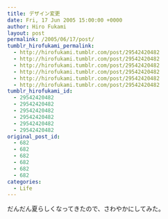 ```yaml
---
title: デザイン変更
date: Fri, 17 Jun 2005 15:00:00 +0000
author: Hiro Fukami
layout: post
permalink: /2005/06/17/post/
tumblr_hirofukami_permalink:
  - http://hirofukami.tumblr.com/post/29542420482
  - http://hirofukami.tumblr.com/post/29542420482
  - http://hirofukami.tumblr.com/post/29542420482
  - http://hirofukami.tumblr.com/post/29542420482
  - http://hirofukami.tumblr.com/post/29542420482
  - http://hirofukami.tumblr.com/post/29542420482
tumblr_hirofukami_id:
  - 29542420482
  - 29542420482
  - 29542420482
  - 29542420482
  - 29542420482
  - 29542420482
original_post_id:
  - 682
  - 682
  - 682
  - 682
  - 682
  - 682
categories:
  - Life
---
```

<div class="section">
  <p>
    だんだん夏らしくなってきたので、さわやかにしてみた。
  </p>
</div>